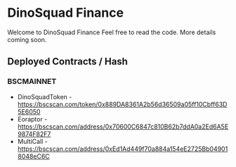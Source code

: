 # DinoSquad Finance

Welcome to DinoSquad Finance Feel free to read the code. More details coming soon.

## Deployed Contracts / Hash

### BSCMAINNET

- DinoSquadToken - https://bscscan.com/token/0x889DA8361A2b56d36509a05ff10Cbff63D5E6050
- Eoraptor - https://bscscan.com/address/0x70600C6847c810B62b7ddA0a2Ed6A5E9874F82F7
- MultiCall - https://bscscan.com/address/0xEd1Ad449f70a884a154eE2725Bb049018048eC6C
